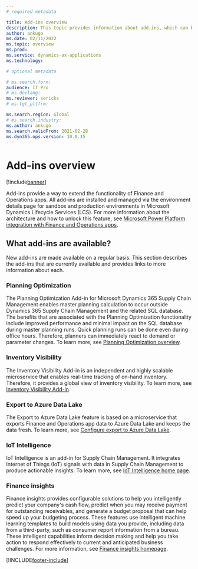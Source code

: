 ```yaml
---
# required metadata

title: Add-ins overview
description: This topic provides information about add-ins, which can be used to extend the functionality of Finance and Operations apps.
author: ankugo
ms.date: 02/11/2022
ms.topic: overview
ms.prod:
ms.service: dynamics-ax-applications
ms.technology: 

# optional metadata

# ms.search.form:
audience: IT Pro
# ms.devlang: 
ms.reviewer: sericks
# ms.tgt_pltfrm: 

ms.search.region: Global
# ms.search.industry:
ms.author: ankugo
ms.search.validFrom: 2021-02-28
ms.dyn365.ops.version: 10.0.15
---
```


# Add-ins overview

[!include[banner](../includes/banner.md)]

Add-ins provide a way to extend the functionality of Finance and Operations apps. All add-ins are installed and managed via the environment details page for sandbox and production environments in Microsoft Dynamics Lifecycle Services (LCS). For more information about the architecture and how to unlock this feature, see [Microsoft Power Platform integration with Finance and Operations apps](overview.md).

## What add-ins are available?

New add-ins are made available on a regular basis. This section describes the add-ins that are currently available and provides links to more information about each.

### Planning Optimization

The Planning Optimization Add-in for Microsoft Dynamics 365 Supply Chain Management enables master planning calculation to occur outside Dynamics 365 Supply Chain Management and the related SQL database. The benefits that are associated with the Planning Optimization functionality include improved performance and minimal impact on the SQL database during master planning runs. Quick planning runs can be done even during office hours. Therefore, planners can immediately react to demand or parameter changes. To learn more, see [Planning Optimization overview](../../../supply-chain/master-planning/planning-optimization/planning-optimization-overview.md).

### Inventory Visibility

The Inventory Visibility Add-in is an independent and highly scalable microservice that enables real-time tracking of on-hand inventory. Therefore, it provides a global view of inventory visibility. To learn more, see [Inventory Visibility Add-in](../../../supply-chain/inventory/inventory-visibility.md).

### Export to Azure Data Lake

The Export to Azure Data Lake feature is based on a microservice that exports Finance and Operations app data to Azure Data Lake and keeps the data fresh. To learn more, see [Configure export to Azure Data Lake](../data-entities/configure-export-data-lake.md).

### IoT Intelligence

IoT Intelligence is an add-in for Supply Chain Management. It integrates Internet of Things (IoT) signals with data in Supply Chain Management to produce actionable insights. To learn more, see [IoT Intelligence home page](../../../supply-chain/iot/iot-intelligence-home-page.md).

### Finance insights

Finance insights provides configurable solutions to help you intelligently predict your company's cash flow, predict when you may receive payment for outstanding receivables, and generate a budget proposal that can help speed up your budgeting process. These features use intelligent machine learning templates to build models using data you provide, including data from a third-party, such as consumer report information from a bureau. These intelligent capabilities inform decision making and help you take action to respond effectively to current and anticipated business challenges. For more information, see [Finance insights homepage](../../../finance/finance-insights/finance-insights-home-page.md).

[!INCLUDE[footer-include](../../../includes/footer-banner.md)]
